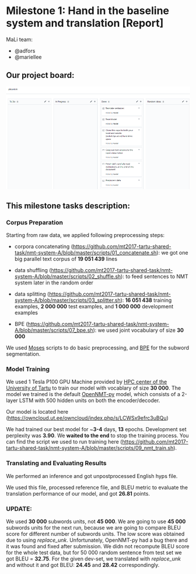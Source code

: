 # Milestone 1: Hand in the baseline system and translation  [Report]
MaLi team:
 * @adfors
 * @mariellee


## Our project board:
![Project board](/reports/Screenshot_pba_01.PNG?raw=true "project board A")

## This milestone tasks description:
### Corpus Preparation
Starting from raw data, we applied following preprocessing steps:
* corpora concatenating (https://github.com/mt2017-tartu-shared-task/nmt-system-A/blob/master/scripts/01_concatenate.sh): we got one big parallel text corpus of __19 051 439__ lines
* data shuffling (https://github.com/mt2017-tartu-shared-task/nmt-system-A/blob/master/scripts/02_shuffle.sh): to feed sentences to NMT system later in the random order  
* data splitting (https://github.com/mt2017-tartu-shared-task/nmt-system-A/blob/master/scripts/03_splitter.sh): __16 051 438__ training examples, __2 000 000__ test examples, and __1 000 000__ development examples


* BPE (https://github.com/mt2017-tartu-shared-task/nmt-system-A/blob/master/scripts/07_bpe.sh): we used joint vocabulary of size __30 000__

We used [Moses](http://www.statmt.org/moses/) scripts to do basic preprocessing, and [BPE](https://github.com/rsennrich/subword-nmt) for the subword segmentation.

### Model Training
We used 1 Tesla P100 GPU Machine provided by [HPC center of the University of Tartu](https://www.hpc.ut.ee/en_US/web/guest/home) to train our model with vocablary of size __30 000__. The model we trained is the default [OpenNMT-py](https://github.com/OpenNMT/OpenNMT-py) model, which consists of a 2-layer LSTM with 500 hidden units on both the encoder/decoder.

Our model is located here (https://owncloud.ut.ee/owncloud/index.php/s/LCWSx9efrc3uBQu)

We had trained our best model for ~__3-4__ days, __13__ epochs. Development set perplexity was __3.90__. We __waited to the end__ to stop the training process. You can find the script we used to run training here (https://github.com/mt2017-tartu-shared-task/nmt-system-A/blob/master/scripts/09_nmt_train.sh).

### Translating and Evaluating Results
We performed an inference and got unpostprocessed English hyps file.

We used this file, processed reference file, and BLEU metric to evaluate the translation performance of our model, and got __26.81__ points.

### UPDATE:
We used __30 000__ subwords units, not __45 000__.  We are going to use __45 000__ subwords units for the next run, because we are going to compare BLEU score for different number of subwords units. The low score was obtained due to using _replace\_unk_. Unfortunately, OpenNMT-py had a bug there and it was found and fixed after submission. We didn not recompute BLEU score for the whole test data, but for 50 000 random sentence from test set we got BLEU = __32.75__.
For the given dev-set, we translated with _replace\_unk_ and without it and got BLEU: __24.45__ and __28.42__ correspondingly.
